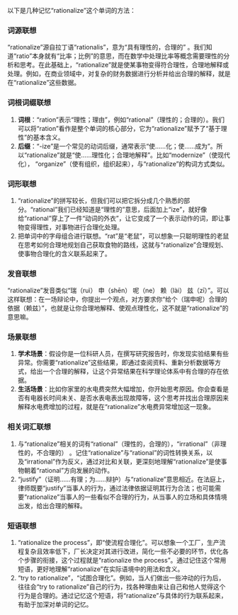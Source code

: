 以下是几种记忆“rationalize”这个单词的方法：

### 词源联想
“rationalize”源自拉丁语“rationalis”，意为“具有理性的，合理的” 。我们知道“ratio”本身就有“比率；比例”的意思，而在数学中处理比率等概念需要理性的分析和思考。在此基础上，“rationalize”就是使某事物变得符合理性，合理地解释或处理。例如，在商业领域中，对复杂的财务数据进行分析并给出合理的解释，就是在“rationalize”这些数据。

### 词根词缀联想
1. **词根**：“ration”表示“理性；理由”，例如“rational”（理性的；合理的）。我们可以将“ration”看作是整个单词的核心部分，它为“rationalize”赋予了“基于理性”的基本含义。
2. **后缀**：“-ize”是一个常见的动词后缀，通常表示“使……化；使……成为”。所以“rationalize”就是“使……理性化；合理地解释”。比如“modernize”（使现代化）， “organize”（使有组织，组织起来），与“rationalize”的构词方式类似。

### 词形联想
1. “rationalize”的拼写较长，但我们可以把它拆分成几个熟悉的部分。“rational”我们已经知道是“理性的”意思，后面加上“ize”，就好像给“rational”穿上了一件“动词的外衣”，让它变成了一个表示动作的词，即让事物变得理性，对事物进行合理化处理。
2. 把单词中的字母组合进行联想。“rat”是“老鼠”，可以想象一只聪明理性的老鼠在思考如何合理地规划自己获取食物的路线，这就与“rationalize”合理规划、使事物合理化的含义联系起来了。

### 发音联想
“rationalize”发音类似“瑞（ruì） 申（shēn） 呢（ne） 赖（lài） 兹（zī）”。可以这样联想：在一场辩论中，你提出一个观点，对方要求你“给个（瑞申呢）合理的依据（赖兹）”，也就是让你合理地解释、使观点理性化，这不就是“rationalize”的意思嘛。

### 场景联想
1. **学术场景**：假设你是一位科研人员，在撰写研究报告时，你发现实验结果有些异常。你需要“rationalize”这些结果，即通过查阅资料、重新分析数据等方式，给出一个合理的解释，让这个异常结果在科学理论体系中有合理的存在依据。
2. **生活场景**：比如你家里的水电费突然大幅增加，你开始思考原因。你会查看是否有电器长时间未关、是否水表电表出现故障等，这个思考并找出合理原因来解释水电费增加的过程，就是在“rationalize”水电费异常增加这一现象。

### 相关词汇联想
1. 与“rationalize”相关的词有“rational”（理性的，合理的），“irrational”（非理性的，不合理的） 。记住“rationalize”与“rational”的词性转换关系，以及“irrational”作为反义，通过对比和关联，更深刻地理解“rationalize”是使事物朝着“rational”方向发展的动作。
2. “justify”（证明……有理；为……辩护）与“rationalize”意思相近。在法庭上，律师既要“justify”当事人的行为，通过法律依据证明其行为合法；也可能需要“rationalize”当事人的一些看似不合理的行为，从当事人的立场和具体情境出发，给出合理的解释。

### 短语联想
1. “rationalize the process”，即“使流程合理化”。可以想象一个工厂，生产流程复杂且效率低下，厂长决定对其进行改进，简化一些不必要的环节，优化各个步骤的衔接，这个过程就是“rationalize the process”。通过记住这个常用短语，更好地理解“rationalize”在实际语境中的用法和含义。
2. “try to rationalize”，“试图合理化”。例如，当人们做出一些冲动的行为后，往往会“try to rationalize”自己的行为，找各种理由来让自己和他人觉得这个行为是合理的。通过记忆这个短语，将“rationalize”与具体的行为联系起来，有助于加深对单词的记忆。 